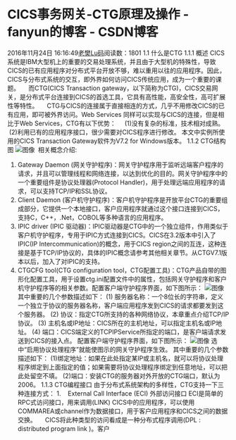 # CICS事务网关-CTG原理及操作 - fanyun的博客 - CSDN博客
2016年11月24日 16:16:49[老樊Lu码](https://me.csdn.net/fanyun_01)阅读数：1801
1.1 什么是CTG
1.1.1 概述
CICS系统是IBM大型机上的重要的交易处理系统，并且由于大型机的特殊性，导致CICS的已有应用程序对分布式平台开放不够，难以重用以往的应用程序。因此，CICS与分布式系统的交互，即外界如何访问CICS传统应用，成为一个重要的课题。
    而CTG(CICS Transaction gateway，以下简称为CTG)，CICS交易网关，是分布式平台连接到CICS的首选工具，它具有高性能，高安全性，高可扩展性等特性。
    CTG与CICS的连接属于直接相连的方式，几乎不用修改CICS的已有应用，即可被外界访问。Web Services 同样可以实现与CICS的连接，但是相比于Web Services，CTG有以下优势：
    (1)没有复杂的标准，技术相对成熟。
    (2)利用已有的应用程序接口，很少需要对CICS程序进行修改。
本文中实例所使用的CICS Transaction Gateway软件为V7.2 for Windows版本。
1.1.2 CTG结构图
![图像](https://dw1.s81c.com/developerworks/mydeveloperworks/blogs/cicschina/resource/BLOGS_UPLOADED_IMAGES/1401.jpg)
 相关概念介绍:
1. Gateway Daemon (网关守护程序)：网关守护程序用于监听远端客户程序的请求，并且可以管理线程和网络连接，以达到优化的目的。网关守护程序中的一个重要组件是协议处理器(Protocol Handler)，用于处理远端应用程序的请求，可以支持TCP/IP和SSL协议。
2. Client Daemon (客户机守护程序)：客户机守护程序是开放平台CTG的重要组成部分，它提供一个本地接口，客户应用程序就通过这个接口连接到CICS，支持C，C++，.Net，COBOL等多种语言的应用程序。
3. IPIC driver (IPIC 驱动器)：IPIC驱动器是CTG中的一个独立组件，作用类似于客户机守护程序，专用于IPIC方式连接到CICS。CICS在3.2版本中引入了IPIC(IP Intercommunication)的概念，用于CICS
 region之间的互连，这种连接是基于TCP/IP协议的，具体的IPIC概念请参考其他相关章节。从CTGV7.1版本以后，加入了对IPIC的支持。
4. CTGCFG tool(CTG configuration tool，CTG配置工具)：CTG产品自带的图形化配置工具，用于设置ctg.ini配置文件中的属性，包括网关守护程序和客户机守护程序等的相关参数。配置客户端守护程序界面，如下图所示：
![图像](https://dw1.s81c.com/developerworks/mydeveloperworks/blogs/cicschina/resource/BLOGS_UPLOADED_IMAGES/1402.jpg)其中重要的几个参数描述如下：
(1) 服务器名称：一个8位长的字符串，定义一个独立于协议的服务器名称，客户端应用程序发到CICS的请求都要发到这个服务器。
(2) 协议：指定CTG所支持的各种网络协议，本章重点介绍TCP/IP协议。
(3) 主机名或IP地址：CICS所在的主机地址，可以指定主机名或IP地址。
(4) 端口：CICS端定义的TCPIPService所指定的端口，是客户端请求发送到CICS的接入点。
配置客户端守护程序界面，如下图所示：
![图像](https://dw1.s81c.com/developerworks/mydeveloperworks/blogs/cicschina/resource/BLOGS_UPLOADED_IMAGES/1403.jpg) 选中“启用协议处理程序”就能使图示的网关守护程序生效。
其中重要的几个参数描述如下：
(1)绑定地址：如果在此处指定某IP或主机名，就可以将协议处理程序绑定到上面指定的值；如果需要将协议处理程序绑定到任意地址，可以把此处留空不填。
(2)端口：安装CTG的服务器对外开放的CTG端口，默认为2006。
1.1.3 CTG编程接口
由于分布式系统架构的多样性，CTG支持一下三种连接方式：
1.    External Call Interface (ECI) 外部访问接口
ECI是简单的RPC式访问接口，用来调用(LINK) CICS中的应用程序，可以使用COMMAREA或channel作为数据接口，用于客户应用程序和CICS之间的数据交换。
    CICS将此种类型的访问看成是一种分布式程序调用(DPL : distributed program link )。客户
